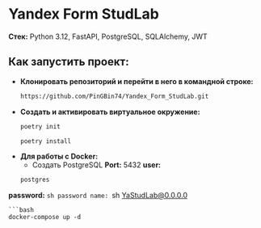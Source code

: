 # Yandex Form StudLab

**Стек:** Python 3.12, FastAPI, PostgreSQL, SQLAlchemy, JWT

## Как запустить проект:

- **Клонировать репозиторий и перейти в него в командной строке:**
    ```sh
    https://github.com/PinGBin74/Yandex_Form_StudLab.git

- **Создать и активировать виртуальное окружение:**
    ```sh
    poetry init

    poetry install

- **Для работы с Docker:**
    - Создать PostgreSQL
    **Port:** 5432
    **user:**
    ```sh
    postgres
**password:**
    ```sh
  password
    name:
    ```sh
    YaStudLab@0.0.0.0

    ```bash
    docker-compose up -d

